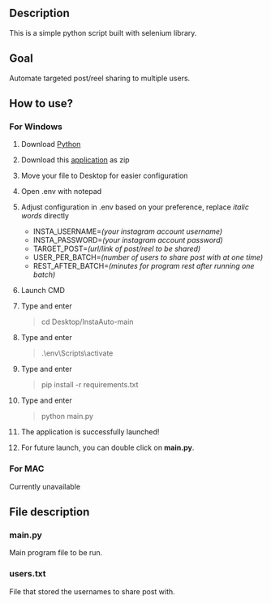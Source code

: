 ## Description
This is a simple python script built with selenium library.

## Goal
Automate targeted post/reel sharing to multiple users.

## How to use?

### For Windows
1. Download [Python](https://www.python.org/downloads/)

2. Download this [application](https://github.com/Leoxhiu/InstaAuto/archive/refs/heads/main.zip) as zip
3. Move your file to Desktop for easier configuration

4. Open .env with notepad

5. Adjust configuration in .env based on your preference, replace _italic words_ directly
    - INSTA_USERNAME=_(your instagram account username)_
    - INSTA_PASSWORD=_(your instagram account password)_
    - TARGET_POST=_(url/link of post/reel to be shared)_
    - USER_PER_BATCH=_(number of users to share post with at one time)_
    - REST_AFTER_BATCH=_(minutes for program rest after running one batch)_

6. Launch CMD

7. Type and enter
    > cd Desktop/InstaAuto-main

8. Type and enter
    > .\env\Scripts\activate

9. Type and enter
    > pip install -r requirements.txt

10. Type and enter
    > python main.py

11. The application is successfully launched!
12. For future launch, you can double click on **main.py**.

### For MAC
Currently unavailable

## File description
### main.py
Main program file to be run.

### users.txt
File that stored the usernames to share post with.
